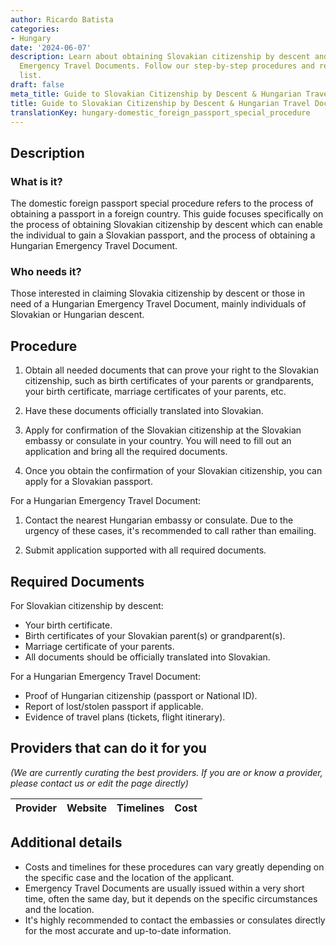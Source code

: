 ```yaml
---
author: Ricardo Batista
categories:
- Hungary
date: '2024-06-07'
description: Learn about obtaining Slovakian citizenship by descent and Hungarian
  Emergency Travel Documents. Follow our step-by-step procedures and required document
  list.
draft: false
meta_title: Guide to Slovakian Citizenship by Descent & Hungarian Travel Docs
title: Guide to Slovakian Citizenship by Descent & Hungarian Travel Docs
translationKey: hungary-domestic_foreign_passport_special_procedure
---
```





## Description
### What is it?
The domestic foreign passport special procedure refers to the process of obtaining a passport in a foreign country. This guide focuses specifically on the process of obtaining Slovakian citizenship by descent which can enable the individual to gain a Slovakian passport, and the process of obtaining a Hungarian Emergency Travel Document.

### Who needs it?
Those interested in claiming Slovakia citizenship by descent or those in need of a Hungarian Emergency Travel Document, mainly individuals of Slovakian or Hungarian descent.

## Procedure
1. Obtain all needed documents that can prove your right to the Slovakian citizenship, such as birth certificates of your parents or grandparents, your birth certificate, marriage certificates of your parents, etc.

2. Have these documents officially translated into Slovakian.

3. Apply for confirmation of the Slovakian citizenship at the Slovakian embassy or consulate in your country. You will need to fill out an application and bring all the required documents.

4. Once you obtain the confirmation of your Slovakian citizenship, you can apply for a Slovakian passport.

For a Hungarian Emergency Travel Document:

1. Contact the nearest Hungarian embassy or consulate. Due to the urgency of these cases, it's recommended to call rather than emailing.

2. Submit application supported with all required documents.

## Required Documents
For Slovakian citizenship by descent:

- Your birth certificate.
- Birth certificates of your Slovakian parent(s) or grandparent(s).
- Marriage certificate of your parents.
- All documents should be officially translated into Slovakian.

For a Hungarian Emergency Travel Document:

- Proof of Hungarian citizenship (passport or National ID).
- Report of lost/stolen passport if applicable.
- Evidence of travel plans (tickets, flight itinerary).

## Providers that can do it for you

_(We are currently curating the best providers. If you are or know a provider, please contact us or edit the page directly)_

| Provider        |     Website     |     Timelines    |       Cost      |
| --------------- | --------------- |  :-------------: | :-------------: |

## Additional details

- Costs and timelines for these procedures can vary greatly depending on the specific case and the location of the applicant. 
- Emergency Travel Documents are usually issued within a very short time, often the same day, but it depends on the specific circumstances and the location.
- It's highly recommended to contact the embassies or consulates directly for the most accurate and up-to-date information.